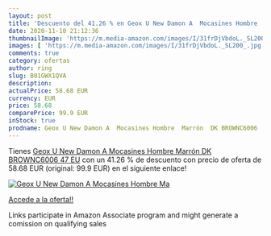 ```yaml
---
layout: post
title: 'Descuento del 41.26 % en Geox U New Damon A  Mocasines Hombre  Ma'
date: 2020-11-10 21:12:36
thumbnailImage: 'https://m.media-amazon.com/images/I/31frDjVbdoL._SL200_.jpg'
images: [ 'https://m.media-amazon.com/images/I/31frDjVbdoL._SL200_.jpg' ]
comments: true
category: ofertas
author: ring
slug: B01GWX1QVA
description:
actualPrice: 58.68 EUR
currency: EUR
price: 58.68
comparePrice: 99.9 EUR
inStock: true
prodname: Geox U New Damon A  Mocasines Hombre  Marrón  DK BROWNC6006   47 EU
---
```


Tienes [Geox U New Damon A  Mocasines Hombre  Marrón  DK BROWNC6006   47 EU](https://www.amazon.es/dp/B01GWX1QVA/?tag=tolees-21) con un 41.26 % de descuento con precio de oferta de 58.68 EUR (original: 99.9 EUR) en el siguiente enlace!

[![Geox U New Damon A  Mocasines Hombre  Ma](https://m.media-amazon.com/images/I/31frDjVbdoL._SL200_.jpg)](https://www.amazon.es/dp/B01GWX1QVA/?tag=tolees-21)

[Accede a la oferta!!](https://www.amazon.es/dp/B01GWX1QVA/?tag=tolees-21)

Links participate in Amazon Associate program and might generate a comission on qualifying sales


